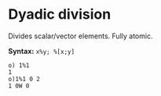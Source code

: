 # Dyadic division

Divides scalar/vector elements. Fully atomic.

**Syntax:** ```x%y; %[x;y]```

```o
o) 1%1
1
o)1%1 0 2
1 0W 0
```
